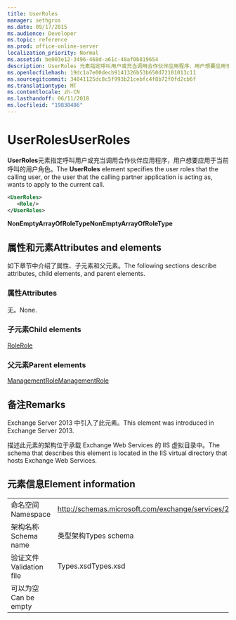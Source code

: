 ```yaml
---
title: UserRoles
manager: sethgros
ms.date: 09/17/2015
ms.audience: Developer
ms.topic: reference
ms.prod: office-online-server
localization_priority: Normal
ms.assetid: be003e12-3496-468d-a61c-48af0b819654
description: UserRoles 元素指定呼叫用户或充当调用合作伙伴应用程序，用户想要应用于当前呼叫的用户角色。
ms.openlocfilehash: 19dc1a7e00decb9141326b53b650d72101013c11
ms.sourcegitcommit: 34041125dc8c5f993b21cebfc4f8b72f0fd2cb6f
ms.translationtype: MT
ms.contentlocale: zh-CN
ms.lasthandoff: 06/11/2018
ms.locfileid: "19838486"
---
```

# <a name="userroles"></a><span data-ttu-id="e1cb9-103">UserRoles</span><span class="sxs-lookup"><span data-stu-id="e1cb9-103">UserRoles</span></span>

<span data-ttu-id="e1cb9-104">**UserRoles**元素指定呼叫用户或充当调用合作伙伴应用程序，用户想要应用于当前呼叫的用户角色。</span><span class="sxs-lookup"><span data-stu-id="e1cb9-104">The **UserRoles** element specifies the user roles that the calling user, or the user that the calling partner application is acting as, wants to apply to the current call.</span></span> 
  
```XML
<UserRoles>
   <Role/>
</UserRoles>
```

 <span data-ttu-id="e1cb9-105">**NonEmptyArrayOfRoleType**</span><span class="sxs-lookup"><span data-stu-id="e1cb9-105">**NonEmptyArrayOfRoleType**</span></span>
## <a name="attributes-and-elements"></a><span data-ttu-id="e1cb9-106">属性和元素</span><span class="sxs-lookup"><span data-stu-id="e1cb9-106">Attributes and elements</span></span>

<span data-ttu-id="e1cb9-107">如下章节中介绍了属性、子元素和父元素。</span><span class="sxs-lookup"><span data-stu-id="e1cb9-107">The following sections describe attributes, child elements, and parent elements.</span></span>
  
### <a name="attributes"></a><span data-ttu-id="e1cb9-108">属性</span><span class="sxs-lookup"><span data-stu-id="e1cb9-108">Attributes</span></span>

<span data-ttu-id="e1cb9-109">无。</span><span class="sxs-lookup"><span data-stu-id="e1cb9-109">None.</span></span>
  
### <a name="child-elements"></a><span data-ttu-id="e1cb9-110">子元素</span><span class="sxs-lookup"><span data-stu-id="e1cb9-110">Child elements</span></span>

[<span data-ttu-id="e1cb9-111">Role</span><span class="sxs-lookup"><span data-stu-id="e1cb9-111">Role</span></span>](role.md)
  
### <a name="parent-elements"></a><span data-ttu-id="e1cb9-112">父元素</span><span class="sxs-lookup"><span data-stu-id="e1cb9-112">Parent elements</span></span>

[<span data-ttu-id="e1cb9-113">ManagementRole</span><span class="sxs-lookup"><span data-stu-id="e1cb9-113">ManagementRole</span></span>](managementrole.md)
  
## <a name="remarks"></a><span data-ttu-id="e1cb9-114">备注</span><span class="sxs-lookup"><span data-stu-id="e1cb9-114">Remarks</span></span>

<span data-ttu-id="e1cb9-115">Exchange Server 2013 中引入了此元素。</span><span class="sxs-lookup"><span data-stu-id="e1cb9-115">This element was introduced in Exchange Server 2013.</span></span>
  
<span data-ttu-id="e1cb9-116">描述此元素的架构位于承载 Exchange Web Services 的 IIS 虚拟目录中。</span><span class="sxs-lookup"><span data-stu-id="e1cb9-116">The schema that describes this element is located in the IIS virtual directory that hosts Exchange Web Services.</span></span>
  
## <a name="element-information"></a><span data-ttu-id="e1cb9-117">元素信息</span><span class="sxs-lookup"><span data-stu-id="e1cb9-117">Element information</span></span>

|||
|:-----|:-----|
|<span data-ttu-id="e1cb9-118">命名空间</span><span class="sxs-lookup"><span data-stu-id="e1cb9-118">Namespace</span></span>  <br/> |http://schemas.microsoft.com/exchange/services/2006/types  <br/> |
|<span data-ttu-id="e1cb9-119">架构名称</span><span class="sxs-lookup"><span data-stu-id="e1cb9-119">Schema name</span></span>  <br/> |<span data-ttu-id="e1cb9-120">类型架构</span><span class="sxs-lookup"><span data-stu-id="e1cb9-120">Types schema</span></span>  <br/> |
|<span data-ttu-id="e1cb9-121">验证文件</span><span class="sxs-lookup"><span data-stu-id="e1cb9-121">Validation file</span></span>  <br/> |<span data-ttu-id="e1cb9-122">Types.xsd</span><span class="sxs-lookup"><span data-stu-id="e1cb9-122">Types.xsd</span></span>  <br/> |
|<span data-ttu-id="e1cb9-123">可以为空</span><span class="sxs-lookup"><span data-stu-id="e1cb9-123">Can be empty</span></span>  <br/> ||
   

